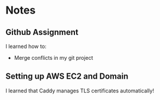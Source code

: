 # Notes
## Github Assignment
I learned how to:
- Merge conflicts in my git project

## Setting up AWS EC2 and Domain
I learned that Caddy manages TLS certificates automatically!